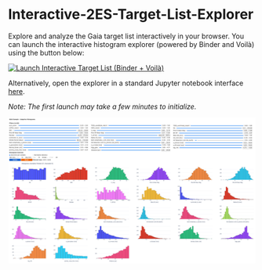 # Interactive-2ES-Target-List-Explorer

Explore and analyze the Gaia target list interactively in your browser. You can launch the interactive histogram explorer (powered by Binder and Voilà) using the button below:

[![Launch Interactive Target List (Binder + Voilà)](https://mybinder.org/badge_logo.svg)](https://mybinder.org/v2/gh/exoplanetsdk/Interactive-2ES-Target-List-Explorer/main?urlpath=voila/render/Interactive_2ES_Targets_Explorer.ipynb)

Alternatively, open the explorer in a standard Jupyter notebook interface [here](https://mybinder.org/v2/gh/exoplanetsdk/Interactive-2ES-Target-List-Explorer/HEAD?urlpath=%2Fdoc%2Ftree%2FInteractive_2ES_Targets_Explorer.ipynb).

*Note: The first launch may take a few minutes to initialize.*

<img src="histogram.png" alt="Interactive Gaia Explorer"/>
